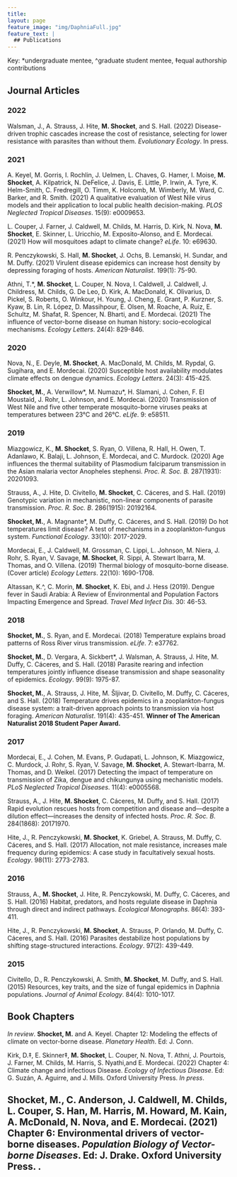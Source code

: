 ```yaml
---
title: 
layout: page
feature_image: "img/DaphniaFull.jpg"
feature_text: |
  ## Publications
---
```


Key: *undergraduate mentee, ^graduate student mentee, ‡equal authorship contributions

## Journal Articles

### 2022

Walsman, J., A. Strauss, J. Hite, **M. Shocket**, and S. Hall. (2022) Disease-driven trophic cascades increase the cost of resistance, selecting for lower resistance with parasites than without them. _Evolutionary Ecology_. In press.

### 2021

A. Keyel, M. Gorris, I. Rochlin, J. Uelmen, L. Chaves, G. Hamer, I. Moise, **M. Shocket**, A. Kilpatrick, N. DeFelice, J. Davis, E. Little, P. Irwin, A. Tyre, K. Helm-Smith, C. Fredregill, O. Timm, K. Holcomb, M. Wimberly, M. Ward, C. Barker, and R. Smith. (2021) A qualitative evaluation of West Nile virus models and their application to local public health decision-making. _PLOS Neglected Tropical Diseases_. 15(9): e0009653.

L. Couper, J. Farner, J. Caldwell, M. Childs, M. Harris, D. Kirk, N. Nova, **M. Shocket**, E. Skinner, L. Uricchio, M. Exposito-Alonso, and E. Mordecai. (2021) How will mosquitoes adapt to climate change? _eLife_. 10: e69630.

R. Penczykowski, S. Hall, **M. Shocket**, J. Ochs, B. Lemanski, H. Sundar, and M. Duffy. (2021) Virulent disease epidemics can increase host density by depressing foraging of hosts. _American Naturalist_. 199(1): 75-90.

Athni, T.*, **M. Shocket**, L. Couper, N. Nova, I. Caldwell, J. Caldwell, J. Childress, M. Childs, G. De Leo, D. Kirk, A. MacDonald, K. Olivarius, D. Pickel, S. Roberts, O. Winkour, H. Young, J. Cheng, E. Grant, P. Kurzner, S. Kyaw, B. Lin, R. López, D. Massihpour, E. Olsen, M. Roache, A. Ruiz, E. Schultz, M. Shafat, R. Spencer, N. Bharti, and E. Mordecai. (2021) The influence of vector-borne disease on human history: socio-ecological mechanisms. _Ecology Letters_. 24(4): 829-846.

### 2020

Nova, N., E. Deyle, **M. Shocket**, A. MacDonald, M. Childs, M. Rypdal, G. Sugihara, and E. Mordecai. (2020) Susceptible host availability modulates climate effects on dengue dynamics. _Ecology Letters_. 24(3): 415-425.

**Shocket, M.**, A. Verwillow*, M. Numazu*, H. Slamani, J. Cohen, F. El Moustaid, J. Rohr, L. Johnson, and E. Mordecai. (2020) Transmission of West Nile and five other temperate mosquito-borne viruses peaks at temperatures between 23°C and 26°C. _eLife_. 9: e58511.

### 2019

Miazgowicz, K., **M. Shocket**, S. Ryan, O. Villena, R. Hall, H. Owen, T. Adanlawo, K. Balaji, L. Johnson, E. Mordecai, and C. Murdock. (2020) Age influences the thermal suitability of Plasmodium falciparum transmission in the Asian malaria vector Anopheles stephensi. _Proc. R. Soc. B._ 287(1931): 20201093.

Strauss, A., J. Hite, D. Civitello, **M. Shocket**, C. Cáceres, and S. Hall. (2019) Genotypic variation in mechanistic, non-linear components of parasite transmission. _Proc. R. Soc. B_. 286(1915): 20192164.

**Shocket, M.**, A. Magnante*, M. Duffy, C. Cáceres, and S. Hall. (2019) Do hot temperatures limit disease? A test of mechanisms in a zooplankton-fungus system. _Functional Ecology_. 33(10): 2017-2029.

Mordecai, E., J. Caldwell, M. Grossman, C. Lippi, L. Johnson, M. Niera, J. Rohr, S. Ryan, V. Savage, **M. Shocket**, R. Sippi, A. Stewart Ibarra, M. Thomas, and O. Villena. (2019) Thermal biology of mosquito-borne disease. (Cover article) _Ecology Letters_. 22(10): 1690-1708.

Altassan, K.^, C. Morin, **M. Shocket**, K. Ebi, and J. Hess (2019). Dengue fever in Saudi Arabia: A Review of Environmental and Population Factors Impacting Emergence and Spread. _Travel Med Infect Dis_. 30: 46-53.

### 2018

**Shocket, M.**, S. Ryan, and E. Mordecai. (2018) Temperature explains broad patterns of Ross River virus transmission. _eLife_. 7: e37762.

**Shocket, M.**, D. Vergara, A. Sickbert*, J. Walsman, A. Strauss, J. Hite, M. Duffy, C. Cáceres, and S. Hall. (2018) Parasite rearing and infection temperatures jointly influence disease transmission and shape seasonality of epidemics. _Ecology_. 99(9): 1975-87.

**Shocket, M.**, A. Strauss, J. Hite, M. Šljivar, D. Civitello, M. Duffy, C. Cáceres, and S. Hall. (2018) Temperature drives epidemics in a zooplankton-fungus disease system: a trait-driven approach points to transmission via host foraging. _American Naturalist_. 191(4): 435-451. **Winner of The American Naturalist 2018 Student Paper Award.**

### 2017

Mordecai, E., J. Cohen, M. Evans, P. Gudapati, L. Johnson, K. Miazgowicz, C. Murdock, J. Rohr, S. Ryan, V. Savage, **M. Shocket**, A. Stewart-Ibarra, M. Thomas, and D. Weikel. (2017) Detecting the impact of temperature on transmission of Zika, dengue and chikungunya using mechanistic models. _PLoS Neglected Tropical Diseases_. 11(4): e0005568.

Strauss, A., J. Hite, **M. Shocket**, C. Cáceres, M. Duffy, and S. Hall. (2017) Rapid evolution rescues hosts from competition and disease and—despite a dilution effect—increases the density of infected hosts. _Proc. R. Soc. B_. 284(1868): 20171970.

Hite, J., R. Penczykowski, **M. Shocket**, K. Griebel, A. Strauss, M. Duffy, C. Cáceres, and S. Hall. (2017) Allocation, not male resistance, increases male frequency during epidemics: A case study in facultatively sexual hosts. _Ecology_. 98(11): 2773-2783. 

### 2016

Strauss, A., **M. Shocket**, J. Hite, R. Penczykowski, M. Duffy, C. Cáceres, and S. Hall. (2016) Habitat, predators, and hosts regulate disease in Daphnia through direct and indirect pathways. _Ecological Monographs_. 86(4): 393-411.

Hite, J., R. Penczykowski, **M. Shocket**, A. Strauss, P. Orlando, M. Duffy, C. Cáceres, and S. Hall. (2016) Parasites destabilize host populations by shifting stage-structured interactions. _Ecology_. 97(2): 439-449.

### 2015

Civitello, D., R. Penczykowski, A. Smith, **M. Shocket**, M. Duffy, and S. Hall. (2015) Resources, key traits, and the size of fungal epidemics in Daphnia populations. _Journal of Animal Ecology_. 84(4): 1010-1017.


## Book Chapters

_In review_. **Shocket, M.** and A. Keyel. Chapter 12: Modeling the effects of climate on vector-borne disease. _Planetary Health_. Ed: J. Conn.

Kirk, D.‡, E. Skinner‡, **M. Shocket**, L. Couper, N. Nova, T. Athni, J. Pourtois, J. Farner, M. Childs, M. Harris, S. Nyathi,and E. Mordecai. (2022) Chapter 4: Climate change and infectious Disease. _Ecology of Infectious Disease_. Ed: G. Suzán, A. Aguirre, and J. Mills. Oxford University Press. _In press_.

**Shocket, M.**, C. Anderson, J. Caldwell, M. Childs, L. Couper, S. Han, M. Harris, M. Howard, M. Kain, A. McDonald, N. Nova, and E. Mordecai. (2021) Chapter 6: Environmental drivers of vector-borne diseases. _Population Biology of Vector-borne Diseases_. Ed: J. Drake. Oxford University Press.
.
---
